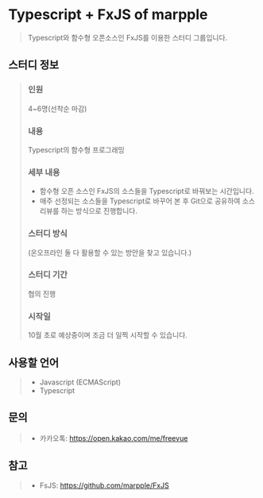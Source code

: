 # Typescript + FxJS of marpple

> Typescript와 함수형 오픈소스인 FxJS를 이용한 스터디 그룹입니다.

## 스터디 정보
> ### 인원
> 4~6명(선착순 마감)
> ### 내용
> Typescript의 함수형 프로그래밍
> ### 세부 내용
> * 함수형 오픈 소스인 FxJS의 소스들을 Typescript로 바꿔보는 시간입니다.
> * 매주 선정되는 소스들을 Typescript로 바꾸어 본 후 Git으로 공유하여 소스리뷰를 하는 방식으로 진행합니다.
> ### 스터디 방식
> (온오프라인 둘 다 활용할 수 있는 방안을 찾고 있습니다.)
> ### 스터디 기간
> 협의 진행
> ### 시작일
> 10월 초로 예상중이며 조금 더 일찍 시작할 수 있습니다.

## 사용할 언어
> * Javascript (ECMAScript)
> * Typescript

## 문의
> * 카카오톡: https://open.kakao.com/me/freevue

## 참고

> * FsJS: https://github.com/marpple/FxJS
